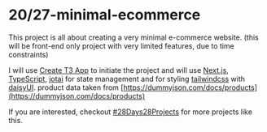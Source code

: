 # 20/27-minimal-ecommerce

This project is all about creating a very minimal e-commerce website. (this will
be front-end only project with very limited features, due to time constraints)

I will use [Create T3 App](https://create.t3.gg/) to initiate the project and
will use [Next.js](https://nextjs.org/),
[TypeScript](https://www.typescriptlang.org/), [jotai](https://jotai.org/) for
state management and for styling [tailwindcss](https://tailwindcss.com/) with
[daisyUI](https://daisyui.com/). product data taken from
[https://dummyjson.com/docs/products](https://dummyjson.com/docs/products)

If you are interested, checkout
[#28Days28Projects](https://github.com/kruzkasu223/28Days28Projects) for more
projects like this.
